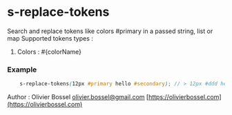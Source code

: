 # s-replace-tokens

Search and replace tokens like colors #primary in a passed string, list or map
Supported tokens types :
1. Colors : #{colorName}


### Example
```scss
	s-replace-tokens(12px #primary hello #secondary); // > 12px #ddd hello #fff;
```
Author : Olivier Bossel [olivier.bossel@gmail.com](mailto:olivier.bossel@gmail.com) [https://olivierbossel.com](https://olivierbossel.com)